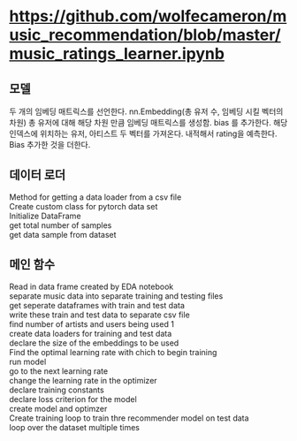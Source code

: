 # https://github.com/wolfecameron/music_recommendation/blob/master/music_ratings_learner.ipynb
## 모델
두 개의 임베딩 매트릭스를 선언한다.
nn.Embedding(총 유저 수, 임베딩 시킬 벡터의 차원) 총 유저에 대해 해당 차원 만큼 임베딩 매트릭스를 생성함.
bias 를 추가한다.
해당 인덱스에 위치하는 유저, 아티스트 두 벡터를 가져온다.
내적해서 rating을 예측한다.
Bias 추가한 것을 더한다.

## 데이터 로더
Method for getting a data loader from a csv file   
Create custom class for pytorch data set   
Initialize DataFrame   
get total number of samples   
get data sample from dataset   

## 메인 함수
Read in data frame created by EDA notebook   
separate music data into separate training and testing files   
get seperate dataframes with train and test data   
write these train and test data to separate csv file   
find number of artists and users being  used 1   
create data loaders for training and test data   
declare the size of the embeddings to be used   
Find the optimal learning rate with chich to begin training   
run model   
go to the next learning rate   
change the learning rate in the optimizer   
declare training constants   
declare loss criterion for the model   
create model and optimzer   
Create training loop to train thre recommender model on test data   
loop over the dataset multiple times
